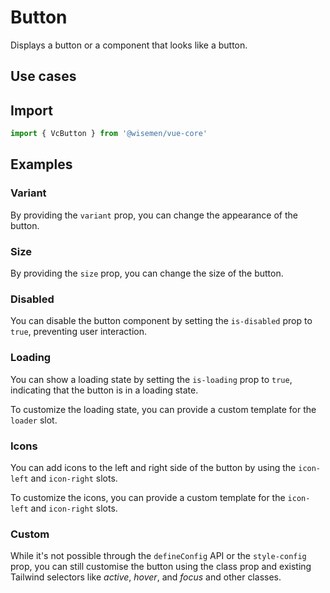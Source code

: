# Button

Displays a button or a component that looks like a button.

## Use cases

<BulletList
  :items="[
    {
      description: 'When you want users to trigger an action by clicking the button.',
      variant: 'good',
    },
    {
      description: 'When the immediate action of the button is to navigate to another route.',
      variant: 'bad',
      link: {
        label: 'Router Link Button',
        href: '/vue-core/components/router-link-button/router-link-button',
      },
    },
    {
      description: 'When the button only needs to display an icon.',
      variant: 'bad',
      link: {
        label: 'Icon Button',
        href: '/vue-core/components/icon-button/icon-button',
      },
    },
    {
      description: 'When the button is intended to toggle between two states.',
      variant: 'bad',
      link: {
        label: 'Toggle',
        href: '/vue-core/components/toggle/toggle',
      },
    }
  ]"
/>

## Import

```ts
import { VcButton } from '@wisemen/vue-core'
```

<!-- @include: ./button-meta.md -->

## Examples

### Variant
By providing the `variant` prop, you can change the appearance of the button.

<ComponentPreviewV1 name="button/variants" />

### Size
By providing the `size` prop, you can change the size of the button.

<ComponentPreviewV1 name="button/size" />

### Disabled
You can disable the button component by setting the `is-disabled` prop to `true`, preventing user interaction.

<ComponentPreviewV1 name="button/disabled" />

### Loading
You can show a loading state by setting the `is-loading` prop to `true`, indicating that the button is in a loading state.

<ComponentPreviewV1 name="button/loading" />

To customize the loading state, you can provide a custom template for the `loader` slot.

<ComponentPreviewV1 name="button/loading-slot" />

### Icons
You can add icons to the left and right side of the button by using the `icon-left` and `icon-right` slots.

<ComponentPreviewV1 name="button/icons" />

To customize the icons, you can provide a custom template for the `icon-left` and `icon-right` slots.

<ComponentPreviewV1 name="button/icon-slot" />

### Custom
While it's not possible through the `defineConfig` API or the `style-config` prop, you can still customise the button using the class prop and existing Tailwind selectors like *active*, *hover*, and *focus* and other classes.

<ComponentPreviewV1 name="button/custom" />